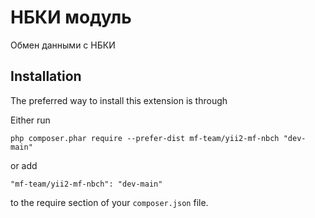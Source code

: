 НБКИ модуль
===========
Обмен данными с НБКИ

Installation
------------

The preferred way to install this extension is through

Either run

```
php composer.phar require --prefer-dist mf-team/yii2-mf-nbch "dev-main"
```

or add

```
"mf-team/yii2-mf-nbch": "dev-main"
```

to the require section of your `composer.json` file.
